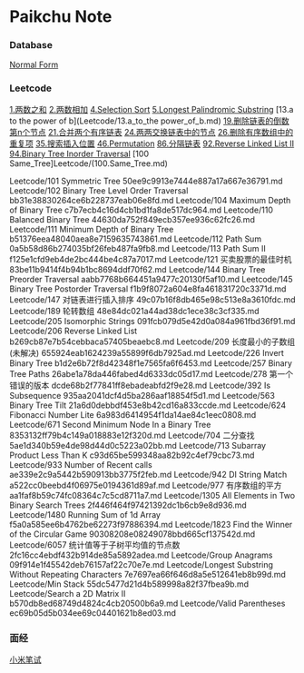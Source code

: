 # Paikchu Note

### Database
[Normal Form](NormalForm.md)

### Leetcode
[1.两数之和](Leetcode/1.两数之和.md)
[2.两数相加](Leetcode/2.两数相加.md)
[4.Selection Sort](Leetcode/4.Selection_Sort.md)
[5.Longest Palindromic Substring](Leetcode/5.Longest_Palindromic_Substring.md)
[13.a to the power of b](Leetcode/13.a_to_the power_of_b.md)
[19.删除链表的倒数第n个节点](Leetcode/19.删除链表的倒数第n个节点.md)
[21.合并两个有序链表](Leetcode/21.合并两个有序链表.md)
[24.两两交换链表中的节点](Leetcode/24.两两交换链表中的节点.md)
[26.删除有序数组中的重复项](Leetcode/26.删除有序数组中的重复项.md)
[35.搜索插入位置](Leetcode/35.搜索插入位置.md)
[46.Permutation](Leetcode/46.Permutation.md)
[86.分隔链表](Leetcode/86.分隔链表.md)
[92.Reverse Linked List II](Leetcode/92.Reverse_Linked_List_II.md)
[94.Binary Tree Inorder Traversal](Leetcode/94.Binary_Tree_Inorder_Traversal.md)
[100 Same_Tree]Leetcode/(100.Same_Tree.md)


Leetcode/101 Symmetric Tree 50ee9c9913e7444e887a17a667e36791.md
Leetcode/102 Binary Tree Level Order Traversal bb31e38830264ce6b228737eab06e8fd.md
Leetcode/104 Maximum Depth of Binary Tree c7b7ecb4c16d4cb1bd1fa8de517dc964.md
Leetcode/110 Balanced Binary Tree 44630da752f849ecb357ee936c62fc26.md
Leetcode/111 Minimum Depth of Binary Tree b51376eea48040aea8e7159635743861.md
Leetcode/112 Path Sum 0a5b58d86b274035bf26feb487fa9fb8.md
Leetcode/113 Path Sum II f125e1cfd9eb4de2bc444be4c87a7017.md
Leetcode/121 买卖股票的最佳时机 83be11b9414f4b94b1bc8694ddf70f62.md
Leetcode/144 Binary Tree Preorder Traversal aabb7768b664451a9477c20130f5af10.md
Leetcode/145 Binary Tree Postorder Traversal f1b9f8072a604e8fa461831720c3371d.md
Leetcode/147 对链表进行插入排序 49c07b16f8db465e98c513e8a3610fdc.md
Leetcode/189 轮转数组 48e84dc021a44ad38dc1ece38c3cf335.md
Leetcode/205 Isomorphic Strings 091fcb079d5e42d0a084a961fbd36f91.md
Leetcode/206 Reverse Linked List b269cb87e7b54cebbaca57405beaebc8.md
Leetcode/209 长度最小的子数组(未解决) 655924eab1624239a55899f6db7925ad.md
Leetcode/226 Invert Binary Tree b1d2e6b72f8d42348f1e7565fa6f6453.md
Leetcode/257 Binary Tree Paths 26abe1a78da446fabed4d6333dc05d17.md
Leetcode/278 第一个错误的版本 dcde68b2f77841ff8ebadeabfd2f9e28.md
Leetcode/392 Is Subsequence 935aa2041dcf4d5ba286aaf18854f5d1.md
Leetcode/563 Binary Tree Tilt 21a6d0debbdf453e8b42cd16a833ccde.md
Leetcode/624 Fibonacci Number Lite 6a983d6414954f1da14ae84c1eec0808.md
Leetcode/671 Second Minimum Node In a Binary Tree 8353132ff79b4c149a018883e12f320d.md
Leetcode/704 二分查找 5ae1d340b59e4de98d44d0c5223a02bb.md
Leetcode/713 Subarray Product Less Than K c93d65be599348aa82b92c4ef79cbc73.md
Leetcode/933 Number of Recent calls ae339e2c9a5442b590913bb3775f2feb.md
Leetcode/942 DI String Match a522cc0beebd4f06975e0194361d89af.md
Leetcode/977 有序数组的平方 aa1faf8b59c74fc08364c7c5cd8711a7.md
Leetcode/1305 All Elements in Two Binary Search Trees 2f446f464f97421392dc1b6cb9e8d936.md
Leetcode/1480 Running Sum of 1d Array f5a0a585ee6b4762be62273f97886394.md
Leetcode/1823 Find the Winner of the Circular Game 90308208e08249078bbd665cf137542d.md
Leetcode/6057 统计值等于子树平均值的节点数 2fc16cc4ebdf432b914de85a5892adea.md
Leetcode/Group Anagrams 09f914e1f45542deb76157af22c70e7e.md
Leetcode/Longest Substring Without Repeating Characters 7e7697ea66f646d8a5e512641eb8b99d.md
Leetcode/Min Stack 55dc5477d21d4b589998a82f37fbea9b.md
Leetcode/Search a 2D Matrix II b570db8ed68749d4824c4cb20500b6a9.md
Leetcode/Valid Parentheses ec69b05d5b034ee69c04401621b8ed03.md


### 面经
[小米笔试](小米面经/小米2020校招软件开发工程师.md)

